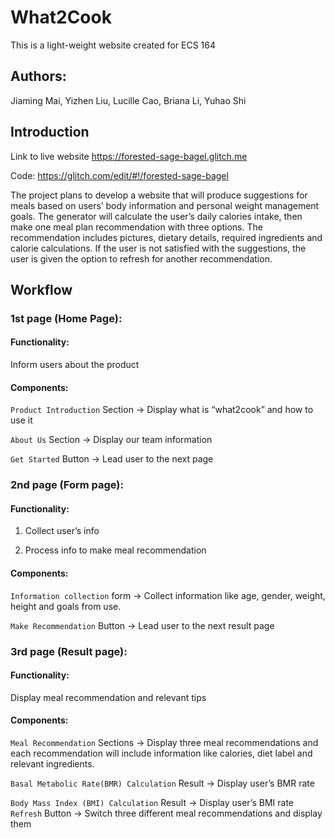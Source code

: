 # What2Cook
This is a light-weight website created for ECS 164


## Authors: 
Jiaming Mai, Yizhen Liu, Lucille Cao, Briana Li, Yuhao Shi


## Introduction

Link to live website https://forested-sage-bagel.glitch.me 

Code: https://glitch.com/edit/#!/forested-sage-bagel

The project plans to develop a website that will produce suggestions for meals based on users’ body information and personal weight management goals. The generator will calculate the user’s daily calories intake, then make one meal plan recommendation with three options. The recommendation includes pictures, dietary details, required ingredients and calorie calculations. If the user is not satisfied with the suggestions, the user is given the option to refresh for another recommendation. 


## Workflow

### 1st page (Home Page):

#### Functionality: 

Inform users about the product 

#### Components: 

`Product Introduction` Section -> Display what is “what2cook” and how to use it

`About Us` Section -> Display our team information

`Get Started` Button  -> Lead user to the next page

### 2nd page (Form page):

#### Functionality: 

1. Collect user’s info 

2. Process info to make meal recommendation 

#### Components: 

`Information collection` form  -> Collect information like age, gender, weight, height and goals from use.

`Make Recommendation` Button  -> Lead user to the next result page

### 3rd page (Result page):

#### Functionality: 

Display meal recommendation and relevant tips

#### Components: 

`Meal Recommendation` Sections  ->  Display three meal recommendations and each recommendation will include information like calories, diet label and relevant ingredients.

`Basal Metabolic Rate(BMR) Calculation` Result  ->  Display user’s BMR rate

`Body Mass Index (BMI) Calculation` Result ->  Display user’s BMI rate
`Refresh` Button  ->  Switch three different meal recommendations and display them
